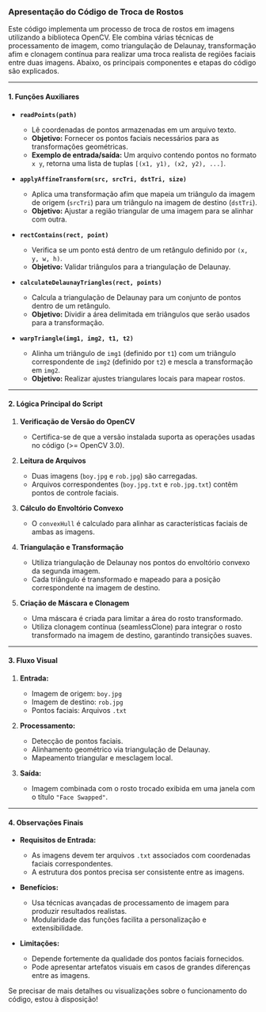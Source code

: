 ### Apresentação do Código de Troca de Rostos

Este código implementa um processo de troca de rostos em imagens utilizando a biblioteca OpenCV. Ele combina várias técnicas de processamento de imagem, como triangulação de Delaunay, transformação afim e clonagem contínua para realizar uma troca realista de regiões faciais entre duas imagens. Abaixo, os principais componentes e etapas do código são explicados.

---

#### **1. Funções Auxiliares**

- **`readPoints(path)`**
  - Lê coordenadas de pontos armazenadas em um arquivo texto.
  - **Objetivo:** Fornecer os pontos faciais necessários para as transformações geométricas.
  - **Exemplo de entrada/saída:** Um arquivo contendo pontos no formato `x y`, retorna uma lista de tuplas `[(x1, y1), (x2, y2), ...]`.

- **`applyAffineTransform(src, srcTri, dstTri, size)`**
  - Aplica uma transformação afim que mapeia um triângulo da imagem de origem (`srcTri`) para um triângulo na imagem de destino (`dstTri`).
  - **Objetivo:** Ajustar a região triangular de uma imagem para se alinhar com outra.

- **`rectContains(rect, point)`**
  - Verifica se um ponto está dentro de um retângulo definido por `(x, y, w, h)`.
  - **Objetivo:** Validar triângulos para a triangulação de Delaunay.

- **`calculateDelaunayTriangles(rect, points)`**
  - Calcula a triangulação de Delaunay para um conjunto de pontos dentro de um retângulo.
  - **Objetivo:** Dividir a área delimitada em triângulos que serão usados para a transformação.

- **`warpTriangle(img1, img2, t1, t2)`**
  - Alinha um triângulo de `img1` (definido por `t1`) com um triângulo correspondente de `img2` (definido por `t2`) e mescla a transformação em `img2`.
  - **Objetivo:** Realizar ajustes triangulares locais para mapear rostos.

---

#### **2. Lógica Principal do Script**

1. **Verificação de Versão do OpenCV**
   - Certifica-se de que a versão instalada suporta as operações usadas no código (>= OpenCV 3.0).

2. **Leitura de Arquivos**
   - Duas imagens (`boy.jpg` e `rob.jpg`) são carregadas.
   - Arquivos correspondentes (`boy.jpg.txt` e `rob.jpg.txt`) contêm pontos de controle faciais.

3. **Cálculo do Envoltório Convexo**
   - O `convexHull` é calculado para alinhar as características faciais de ambas as imagens.

4. **Triangulação e Transformação**
   - Utiliza triangulação de Delaunay nos pontos do envoltório convexo da segunda imagem.
   - Cada triângulo é transformado e mapeado para a posição correspondente na imagem de destino.

5. **Criação de Máscara e Clonagem**
   - Uma máscara é criada para limitar a área do rosto transformado.
   - Utiliza clonagem contínua (seamlessClone) para integrar o rosto transformado na imagem de destino, garantindo transições suaves.

---

#### **3. Fluxo Visual**

1. **Entrada:**
   - Imagem de origem: `boy.jpg`
   - Imagem de destino: `rob.jpg`
   - Pontos faciais: Arquivos `.txt`

2. **Processamento:**
   - Detecção de pontos faciais.
   - Alinhamento geométrico via triangulação de Delaunay.
   - Mapeamento triangular e mesclagem local.

3. **Saída:**
   - Imagem combinada com o rosto trocado exibida em uma janela com o título `"Face Swapped"`.

---

#### **4. Observações Finais**

- **Requisitos de Entrada:**
  - As imagens devem ter arquivos `.txt` associados com coordenadas faciais correspondentes.
  - A estrutura dos pontos precisa ser consistente entre as imagens.

- **Benefícios:**
  - Usa técnicas avançadas de processamento de imagem para produzir resultados realistas.
  - Modularidade das funções facilita a personalização e extensibilidade.

- **Limitações:**
  - Depende fortemente da qualidade dos pontos faciais fornecidos.
  - Pode apresentar artefatos visuais em casos de grandes diferenças entre as imagens.

Se precisar de mais detalhes ou visualizações sobre o funcionamento do código, estou à disposição!
